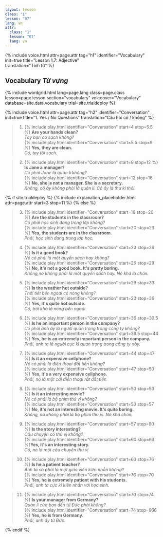 ```yaml
---
layout: lesson
class: "1"
lesson: "07"
lang: vn
attr:
  class: "1"
  lesson: "07"
  lang: vn
---
```


{%  include voice.html attr=page.attr                     tag="h1"
	identifier="Vocabulary"  init=true
	title="Lesson 1.7: Adjective"        
	translation="Tính từ"
%}

## Vocabulary   *Từ vựng*


{% include wordgrid.html lang=page.lang
		class=page.class 
		lesson=page.lesson 
		section="vocabulary"
		voiceover="Vocabulary"
		database=site.data.vocabulary 
		trial=site.trialdeploy %}


{%  include voice.html attr=page.attr                     tag="h2"
	identifier="Conversation"  init=true
	title="1. Yes / No Questions"
	translation="Câu hỏi có / không"
%}


> 1. {% include play.html identifier="Conversation" start=4 stop=5.5 %} **Are your hands clean?**   
*Tay bạn có sạch không?*       
> {% include play.html identifier="Conversation" start=5.5 stop=9 %} **Yes, they are clean.**    
*Có, tay tôi sạch.*   

> 2. {% include play.html identifier="Conversation" start=9 stop=12 %} **Is Jane a manager?**   
*Có phải Jane là quản lí không?*   
> {% include play.html identifier="Conversation" start=12 stop=16 %} **No, she is not a manager. She is a secretary.**  
*Không, cô ấy không phải là quản lí. Cô ấy là thư kí thôi.*   

{% if site.trialdeploy %}
	{% include explanation_placeholder.html  attr=page.attr     start=3 stop=11 %}
	{% else %}

> 3. {% include play.html identifier="Conversation" start=16 stop=20 %} **Are the students in the classroom?**    
*Có phải học sinh đang trong lớp không?*    
> {% include play.html identifier="Conversation" start=20 stop=23 %} **Yes, the students are in the classroom.**  
*Phải, học sinh đang trong lớp học.*   

> 4. {% include play.html identifier="Conversation" start=23 stop=26 %} **Is it a good book?**   
*Nó có phải là một quyển sách hay không?*      
> {% include play.html identifier="Conversation" start=26 stop=29 %} **No, it's not a good book. It's pretty boring.**      
*Không,nó không phải là một quyển sách hay. Nó khá là chán.*    

> 5. {% include play.html identifier="Conversation" start=29 stop=33 %} **Is the weather hot outside?**   
*Thời tiết bên ngoài có nóng không?*     
> {% include play.html identifier="Conversation" start=23 stop=36 %} **Yes, it's quite hot outside.**    
*Có, trời khá là nóng bên ngoài.*   

> 6. {% include play.html identifier="Conversation" start=36 stop=39.5 %} **Is he an important person in the company?**     
*Có phải anh ấy là người quan trọng trong công ty không?*    
> {% include play.html identifier="Conversation" start=39.5 stop=44 %} **Yes, he is an extremely important person in the company.**    
*Phải, anh ta là người cực kì quan trọng trong công ty này.*    

> 7. {% include play.html identifier="Conversation" start=44 stop=47 %} **Is it an expensive cellphone?**    
*Nó có phải là điện thoại đắt tiền không?*    
> {% include play.html identifier="Conversation" start=47 stop=50 %} **Yes, it's a very expensive cellphone.**   
*Phải, nó là một cái điện thoại rất đắt tiền.*   

> 8. {% include play.html identifier="Conversation" start=50 stop=53 %} **Is it an interesting movie?**     
*Nó có phải là bộ phim thú vị không?*    
> {% include play.html identifier="Conversation" start=53 stop=57 %} **No, it's not an interesting movie. It's quite boring.**    
*Không, nó không phải là bộ phim thú vị. Nó khá chán.*    
  
> 9. {% include play.html identifier="Conversation" start=57 stop=60 %} **Is the story interesting?**   
*Câu chuyện có thú vị không?*    
> {% include play.html identifier="Conversation" start=60 stop=63 %}**Yes, it's an interesting story.**    
*Có, nó là một câu chuyện thú vị*    
  
> 10. {% include play.html identifier="Conversation" start=63 stop=76 %} **Is he a patient teacher?**   
*Anh ta có phải là một giáo viên kiên nhẫn không?*   
> {% include play.html identifier="Conversation" start=76 stop=70 %} **Yes, he is extremely patient with his students.**    
*Phải, anh ta cực kì kiên nhẫn với học sinh.*    
  
> 11. {% include play.html identifier="Conversation" start=70 stop=74 %} **Is your manager from Germany?**    
*Quản lí của bạn đến từ Đức phải không?*    
> {% include play.html identifier="Conversation" start=74 stop=666 %} **Yes, he is from Germany.**   
*Phải, anh ấy từ Đức.*   


{% endif %}
